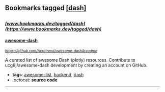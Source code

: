 ## Bookmarks tagged [[dash]](https://www.bookmarks.dev?q=[dash])

_<sup><sup>[www.bookmarks.dev/tagged/dash](https://www.bookmarks.dev/tagged/dash)</sup></sup>_
---
#### [awesome-dash](https://github.com/Acrotrend/awesome-dash#readme)
_<sup>https://github.com/Acrotrend/awesome-dash#readme</sup>_

A curated list of awesome Dash (plotly) resources. Contribute to ucg8j/awesome-dash development by creating an account on GitHub.
* **tags**: [awesome-list](../tagged/awesome-list.md), [backend](../tagged/backend.md), [dash](../tagged/dash.md)
* :octocat: **[source code](https://github.com/Acrotrend/awesome-dash#readme)**
---
